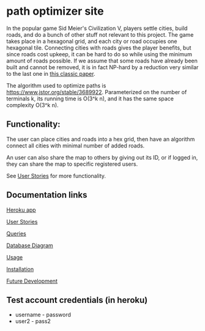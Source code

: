 # path optimizer site

In the popular game Sid Meier's Civilization V, players settle cities, build roads,
and do a bunch of other stuff not relevant to this project. The game takes place in a hexagonal
grid, and each city or road occupies one hexagonal tile. Connecting cities with roads gives the player
benefits, but since roads cost upkeep, it can be hard to do so while using the minimum amount of
roads possible. If we assume that some roads have already been built and cannot be removed,
it is in fact NP-hard by a reduction very similar to the last one in [this classic paper](https://www.jstor.org/stable/2100192).

The algorithm used to optimize paths is https://www.jstor.org/stable/3689922. Parameterized on the number of terminals k, its running time is O(3^k n), and it has the same space complexity O(3^k n).


## Functionality:

The user can place cities and roads into a hex grid,
then have an algorithm connect all cities with minimal number of added roads.

An user can also share the map to others by giving out its ID,
or if logged in, they can share the map to specific registered users.

See [User Stories](./doc/user_stories.md) for more functionality.

## Documentation links
[Heroku app](https://infinite-sands-84798.herokuapp.com/)

[User Stories](./doc/user_stories.md)

[Queries](./doc/queries.md)

[Database Diagram](./doc/database_diagram.png)

[Usage](./doc/usage.md)

[Installation](./doc/installation.md)

[Future Development](./doc/future_development.md)

## Test account credentials (in heroku)
* username - password
* user2 - pass2
